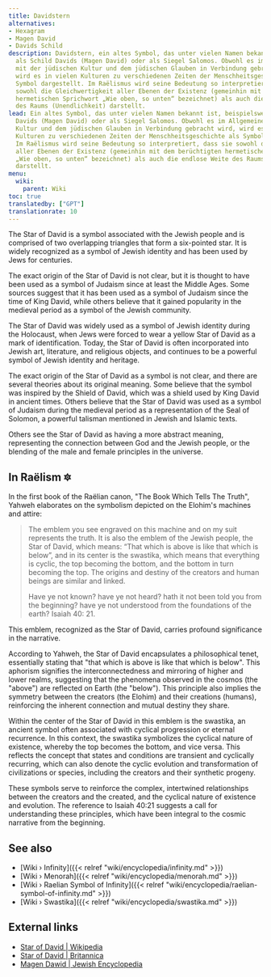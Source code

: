 ```yaml
---
title: Davidstern
alternatives:
- Hexagram
- Magen David
- Davids Schild
description: Davidstern, ein altes Symbol, das unter vielen Namen bekannt ist, beispielsweise
  als Schild Davids (Magen David) oder als Siegel Salomos. Obwohl es im Allgemeinen
  mit der jüdischen Kultur und dem jüdischen Glauben in Verbindung gebracht wird,
  wird es in vielen Kulturen zu verschiedenen Zeiten der Menschheitsgeschichte als
  Symbol dargestellt. Im Raëlismus wird seine Bedeutung so interpretiert, dass sie
  sowohl die Gleichwertigkeit aller Ebenen der Existenz (gemeinhin mit dem berüchtigten
  hermetischen Sprichwort „Wie oben, so unten“ bezeichnet) als auch die endlose Weite
  des Raums (Unendlichkeit) darstellt.
lead: Ein altes Symbol, das unter vielen Namen bekannt ist, beispielsweise als Schild
  Davids (Magen David) oder als Siegel Salomos. Obwohl es im Allgemeinen mit der jüdischen
  Kultur und dem jüdischen Glauben in Verbindung gebracht wird, wird es in vielen
  Kulturen zu verschiedenen Zeiten der Menschheitsgeschichte als Symbol dargestellt.
  Im Raëlismus wird seine Bedeutung so interpretiert, dass sie sowohl die Gleichwertigkeit
  aller Ebenen der Existenz (gemeinhin mit dem berüchtigten hermetischen Sprichwort
  „Wie oben, so unten“ bezeichnet) als auch die endlose Weite des Raums (Unendlichkeit)
  darstellt.
menu:
  wiki:
    parent: Wiki
toc: true
translatedby: ["GPT"]
translationrate: 10
---
```


The Star of David is a symbol associated with the Jewish people and is comprised of two overlapping triangles that form a six-pointed star. It is widely recognized as a symbol of Jewish identity and has been used by Jews for centuries.

The exact origin of the Star of David is not clear, but it is thought to have been used as a symbol of Judaism since at least the Middle Ages. Some sources suggest that it has been used as a symbol of Judaism since the time of King David, while others believe that it gained popularity in the medieval period as a symbol of the Jewish community.

The Star of David was widely used as a symbol of Jewish identity during the Holocaust, when Jews were forced to wear a yellow Star of David as a mark of identification. Today, the Star of David is often incorporated into Jewish art, literature, and religious objects, and continues to be a powerful symbol of Jewish identity and heritage.

The exact origin of the Star of David as a symbol is not clear, and there are several theories about its original meaning. Some believe that the symbol was inspired by the Shield of David, which was a shield used by King David in ancient times. Others believe that the Star of David was used as a symbol of Judaism during the medieval period as a representation of the Seal of Solomon, a powerful talisman mentioned in Jewish and Islamic texts.

Others see the Star of David as having a more abstract meaning, representing the connection between God and the Jewish people, or the blending of the male and female principles in the universe.

## In Raëlism 🔯

In the first book of the Raëlian canon, "The Book Which Tells The Truth", Yahweh elaborates on the symbolism depicted on the Elohim's machines and attire:

> The emblem you see engraved on this machine and on my suit represents the truth. It is also the emblem of the Jewish people, the Star of David, which means: “That which is above is like that which is below”, and in its center is the swastika, which means that everything is cyclic, the top becoming the bottom, and the bottom in turn becoming the top. The origins and destiny of the creators and human beings are similar and linked.
>
> Have ye not known? have ye not heard? hath it not been told you from the beginning? have ye not understood from the foundations of the earth? Isaiah 40: 21.

This emblem, recognized as the Star of David, carries profound significance in the narrative.

According to Yahweh, the Star of David encapsulates a philosophical tenet, essentially stating that "that which is above is like that which is below". This aphorism signifies the interconnectedness and mirroring of higher and lower realms, suggesting that the phenomena observed in the cosmos (the "above") are reflected on Earth (the "below"). This principle also implies the symmetry between the creators (the Elohim) and their creations (humans), reinforcing the inherent connection and mutual destiny they share.

Within the center of the Star of David in this emblem is the swastika, an ancient symbol often associated with cyclical progression or eternal recurrence. In this context, the swastika symbolizes the cyclical nature of existence, whereby the top becomes the bottom, and vice versa. This reflects the concept that states and conditions are transient and cyclically recurring, which can also denote the cyclic evolution and transformation of civilizations or species, including the creators and their synthetic progeny.

These symbols serve to reinforce the complex, intertwined relationships between the creators and the created, and the cyclical nature of existence and evolution. The reference to Isaiah 40:21 suggests a call for understanding these principles, which have been integral to the cosmic narrative from the beginning.

## See also

- [Wiki › Infinity]({{< relref "wiki/encyclopedia/infinity.md" >}})
- [Wiki › Menorah]({{< relref "wiki/encyclopedia/menorah.md" >}})
- [Wiki › Raelian Symbol of Infinity]({{< relref "wiki/encyclopedia/raelian-symbol-of-infinity.md" >}})
- [Wiki › Swastika]({{< relref "wiki/encyclopedia/swastika.md" >}})

## External links

- [Star of David | Wikipedia](https://en.wikipedia.org/wiki/Star_of_David)
- [Star of David | Britannica](https://www.britannica.com/topic/Star-of-David)
- [Magen Dawid | Jewish Encyclopedia](https://www.jewishencyclopedia.com/articles/10257-magen-dawid)
